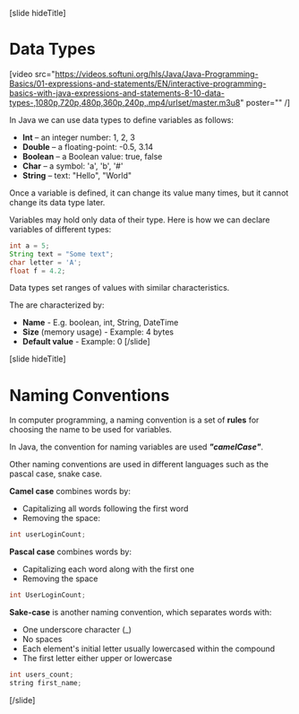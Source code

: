 [slide hideTitle]
# Data Types

[video src="https://videos.softuni.org/hls/Java/Java-Programming-Basics/01-expressions-and-statements/EN/interactive-programming-basics-with-java-expressions-and-statements-8-10-data-types-,1080p,720p,480p,360p,240p,.mp4/urlset/master.m3u8" poster="" /]

In Java we can use data types to define variables as follows:
  * **Int** – an integer number: 1, 2, 3
  * **Double** – a floating-point: -0.5, 3.14
  * **Boolean** – a Boolean value: true, false
  * **Char** – a symbol: 'a', 'b', '#'
  * **String** – text: "Hello", "World"

Once a variable is defined, it can change its value many times, but it cannot change its data type later. 

Variables may hold only data of their type. Here is how we can declare variables of different types:
```java
int a = 5;
String text = "Some text";
char letter = 'A';
float f = 4.2;
```

Data types set ranges of values with similar characteristics.

The are characterized by:
  * **Name** - E.g. boolean, int, String, DateTime
  * **Size** (memory usage) - Example: 4 bytes
  * **Default value** - Example: 0
[/slide]

[slide hideTitle]
# Naming Conventions

In computer programming, a naming convention is a set of **rules** for choosing the name to be used for variables.

In Java, the convention for naming variables are used ***"camelCase"***. 

Other naming conventions are used in different languages such as the pascal case, snake case. 

**Camel case** combines words by:
* Capitalizing all words following the first word
* Removing the space:
```java
int userLoginCount;
```

**Pascal case** combines words by:
* Capitalizing each word along with the first one
* Removing the space
```java
int UserLoginCount;
```

**Sake-case** is another naming convention, which separates words with:
* One underscore character (_)
* No spaces
* Each element's initial letter usually lowercased within the compound
* The first letter either upper or lowercase
```java
int users_count;
string first_name;
```
[/slide]